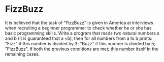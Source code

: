 # FizzBuzz
It is believed that the task of "FizzBuzz" is given in America at interviews when recruiting a beginner programmer to check whether he or she has basic programming skills.  Write a program that reads two natural numbers a and b (it is guaranteed that a &lt;b), then for all numbers from a to b prints:  "Fizz" if this number is divided by 3; "Buzz" if this number is divided by 5; "FizzBuzz", if both the previous conditions are met; this number itself in the remaining cases.
